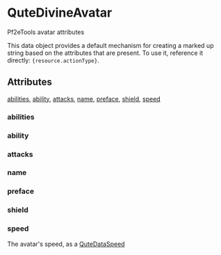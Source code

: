 # QuteDivineAvatar

Pf2eTools avatar attributes

This data object provides a default mechanism for creating a marked up string based on the attributes that are present. To use it, reference it directly: `{resource.actionType}`.

## Attributes

[abilities](#abilities), [ability](#ability), [attacks](#attacks), [name](#name), [preface](#preface), [shield](#shield), [speed](#speed)


### abilities


### ability


### attacks


### name


### preface


### shield


### speed

The avatar's speed, as a [QuteDataSpeed](../QuteDataSpeed.md)
